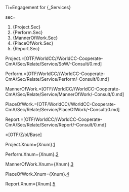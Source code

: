 Ti=Engagement for {_Services}

sec=<ol><li>{Project.Sec}</li><li>{Perform.Sec}</li><li>{MannerOfWork.Sec}</li><li>{PlaceOfWork.Sec}</li><li>{Report.Sec}</li></ol>

Project.=[OTF/WorldCC//WorldCC-Cooperate-CmA/Sec/Relate/Service/SoW/-Consult/0.md]

Perform.=[OTF/WorldCC//WorldCC-Cooperate-CmA/Sec/Relate/Service/Perform/-Consult/0.md]

MannerOfWork.=[OTF/WorldCC//WorldCC-Cooperate-CmA/Sec/Relate/Service/MannerOfWork/-Consult/0.md]

PlaceOfWork.=[OTF/WorldCC//WorldCC-Cooperate-CmA/Sec/Relate/Service/PlaceOfWork/-Consult/0.md]

Report.=[OTF/WorldCC//WorldCC-Cooperate-CmA/Sec/Relate/Service/Report/-Consult/0.md]

=[OTF/Z/ol/Base]

Project.Xnum={Xnum}.<a href="#Service.Project.Sec" class="xref">1</a>

Perform.Xnum={Xnum}.<a href="#Service.Perform.Sec" class="xref">2</a>

MannerOfWork.Xnum={Xnum}.<a href="#Service.MannerOfWork.Sec" class="xref">3</a>
  
PlaceOfWork.Xnum={Xnum}.<a href="#Service.PlaceOfWork.Sec" class="xref">4</a>

Report.Xnum={Xnum}.<a href="#Service.Report.Sec" class="xref">5</a>
